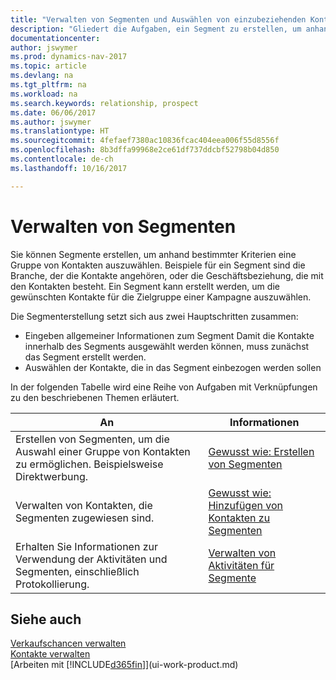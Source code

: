 ```yaml
---
title: "Verwalten von Segmenten und Auswählen von einzubeziehenden Kontakten"
description: "Gliedert die Aufgaben, ein Segment zu erstellen, um anhand bestimmter Kriterien eine Gruppe von Kontakten auszuwählen, zum Beispiel Kontakte in einer Branche, die Sie anvisieren möchten."
documentationcenter: 
author: jswymer
ms.prod: dynamics-nav-2017
ms.topic: article
ms.devlang: na
ms.tgt_pltfrm: na
ms.workload: na
ms.search.keywords: relationship, prospect
ms.date: 06/06/2017
ms.author: jswymer
ms.translationtype: HT
ms.sourcegitcommit: 4fefaef7380ac10836fcac404eea006f55d8556f
ms.openlocfilehash: 8b3dffa99968e2ce61df737ddcbf52798b04d850
ms.contentlocale: de-ch
ms.lasthandoff: 10/16/2017

---
```

# <a name="managing-segments"></a>Verwalten von Segmenten
Sie können Segmente erstellen, um anhand bestimmter Kriterien eine Gruppe von Kontakten auszuwählen. Beispiele für ein Segment sind die Branche, der die Kontakte angehören, oder die Geschäftsbeziehung, die mit den Kontakten besteht. Ein Segment kann erstellt werden, um die gewünschten Kontakte für die Zielgruppe einer Kampagne auszuwählen.

Die Segmenterstellung setzt sich aus zwei Hauptschritten zusammen:

* Eingeben allgemeiner Informationen zum Segment Damit die Kontakte innerhalb des Segments ausgewählt werden können, muss zunächst das Segment erstellt werden.
* Auswählen der Kontakte, die in das Segment einbezogen werden sollen

In der folgenden Tabelle wird eine Reihe von Aufgaben mit Verknüpfungen zu den beschriebenen Themen erläutert. 

| An | Informationen |
| --- | --- |
| Erstellen von Segmenten, um die Auswahl einer Gruppe von Kontakten zu ermöglichen. Beispielsweise Direktwerbung. |[Gewusst wie: Erstellen von Segmenten](marketing-how-create-segment.md) |
| Verwalten von Kontakten, die Segmenten zugewiesen sind. |[Gewusst wie: Hinzufügen von Kontakten zu Segmenten](marketing-add-contact-segment.md) |
| Erhalten Sie Informationen zur Verwendung der Aktivitäten und Segmenten, einschließlich Protokollierung. |[Verwalten von Aktivitäten für Segmente](marketing-interaction-segments.md) |

## <a name="see-also"></a>Siehe auch
[Verkaufschancen verwalten](marketing-manage-sales-opportunities.md)  
[Kontakte verwalten](marketing-contacts.md)  
[Arbeiten mit [!INCLUDE[d365fin](includes/d365fin_md.md)]](ui-work-product.md)

